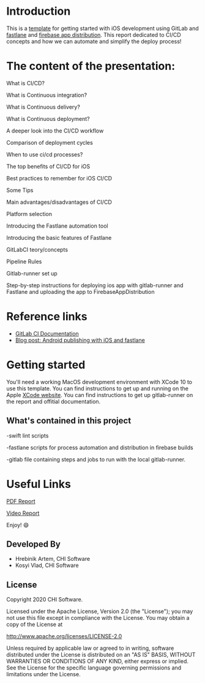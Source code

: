 # Introduction

This is a [template](https://gitlab.chisw.us/artem.hrebinik/cicdprocess.git) for getting started with iOS development using GitLab and [fastlane](https://fastlane.tools/) and [firebase app distribution](https://firebase.google.com/docs/app-distribution/ios/distribute-console).
This report dedicated to CI/CD concepts and how we can automate and simplify the deploy process!

# The content of the presentation:
What is CI/CD?  

What is Continuous integration?

What is Continuous delivery?

What is Continuous deployment?

A deeper look into the CI/CD workflow

Comparison of deployment cycles

When to use ci/cd processes?

The top benefits of CI/CD for iOS

Best practices to remember for iOS CI/CD

Some Tips

Main advantages/disadvantages of CI/CD

Platform selection

Introducing the Fastlane automation tool

Introducing the basic features of Fastlane

GitLabCI teory/concepts

Pipeline Rules

Gitlab-runner set up

Step-by-step instructions for deploying ios app with gitlab-runner and Fastlane and uploading the app to FirebaseAppDistribution

# Reference links

- [GitLab CI Documentation](https://docs.gitlab.com/ee/ci/)
- [Blog post: Android publishing with iOS and fastlane](https://about.gitlab.com/2019/03/06/ios-publishing-with-gitlab-and-fastlane/)

# Getting started

You'll need a working MacOS development environment with XCode 10 to use this
template. You can find instructions to get up and running on the Apple [XCode website](https://developer.apple.com/xcode/).
You can find instructions to get up gitlab-runner on the report and offitial documentation. 

## What's contained in this project

-swift lint scripts

-fastlane scripts for process automation and distribution in firebase builds

-gitlab file containing steps and jobs to run with the local gitlab-runner.

# Useful Links
[PDF Report](http://surl.li/cmayg)

[Video Report](http://surl.li/cmaxe)

Enjoy! :smile: 

Developed By
------------

* Hrebinik Artem, CHI Software
* Kosyi Vlad, CHI Software

License
--------
Copyright 2020 CHI Software.

Licensed under the Apache License, Version 2.0 (the "License");
you may not use this file except in compliance with the License.
You may obtain a copy of the License at

http://www.apache.org/licenses/LICENSE-2.0

Unless required by applicable law or agreed to in writing, software
distributed under the License is distributed on an "AS IS" BASIS,
WITHOUT WARRANTIES OR CONDITIONS OF ANY KIND, either express or implied.
See the License for the specific language governing permissions and
limitations under the License.

